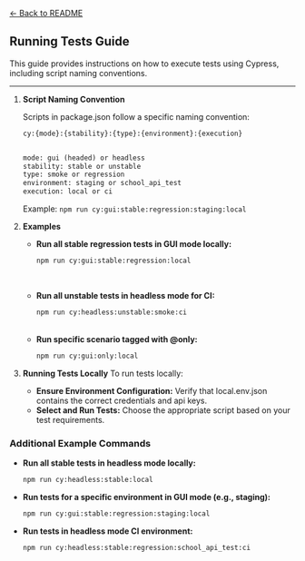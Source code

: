 [← Back to README](../README.md)

## Running Tests Guide

This guide provides instructions on how to execute tests using Cypress, including script naming conventions.

---

1. **Script Naming Convention**

   Scripts in package.json follow a specific naming convention:
   <br>

   ```txt
   cy:{mode}:{stability}:{type}:{environment}:{execution}


   mode: gui (headed) or headless
   stability: stable or unstable
   type: smoke or regression
   environment: staging or school_api_test
   execution: local or ci
   ```

   Example: `npm run cy:gui:stable:regression:staging:local`
   <br>

2. **Examples**

   - **Run all stable regression tests in GUI mode locally:**
     <br>

     ```txt
     npm run cy:gui:stable:regression:local
     ```

    <br>

   - **Run all unstable tests in headless mode for CI:**
     <br>

     ```txt
     npm run cy:headless:unstable:smoke:ci
     ```

    <br>

   - **Run specific scenario tagged with @only:**
     <br>
     ```txt
     npm run cy:gui:only:local
     ```

3. **Running Tests Locally**
   To run tests locally:

   - **Ensure Environment Configuration:** Verify that local.env.json contains the correct credentials and api keys.
   - **Select and Run Tests:** Choose the appropriate script based on your test requirements.

### Additional Example Commands

- **Run all stable tests in headless mode locally:**
  <br>

  ```txt
  npm run cy:headless:stable:local
  ```

- **Run tests for a specific environment in GUI mode (e.g., staging):**
  <br>

  ```txt
  npm run cy:gui:stable:regression:staging:local
  ```

- **Run tests in headless mode CI environment:**
  <br>

  ```txt
  npm run cy:headless:stable:regression:school_api_test:ci
  ```
